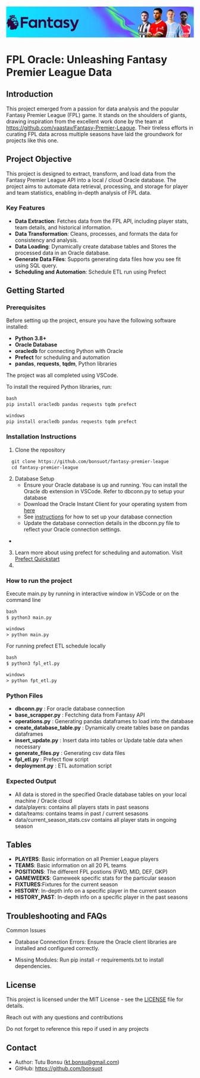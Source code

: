 ![Fantasy Premier League Logo](image/FFL-23-24.png)

# FPL Oracle: Unleashing Fantasy Premier League Data

## Introduction

This project emerged from a passion for data analysis and the popular Fantasy Premier League (FPL) game. It stands on the shoulders of giants, drawing inspiration from the excellent work done by the team at https://github.com/vaastav/Fantasy-Premier-League. Their tireless efforts in curating FPL data across multiple seasons have laid the groundwork for projects like this one.

## Project Objective

This project is designed to extract, transform, and load data from the Fantasy Premier League API into a local / cloud Oracle database. The project aims to automate data retrieval, processing, and storage for player and team statistics, enabling in-depth analysis of FPL data.

### Key Features

- **Data Extraction**: Fetches data from the FPL API, including player stats, team details, and historical information.
- **Data Transformation**: Cleans, processes, and formats the data for consistency and analysis.
- **Data Loading**: Dynamically create database tables and Stores the processed data in an Oracle database.
- **Generate Data Files**: Supports generating data files how you see fit using SQL query.
- **Scheduling and Automation**: Schedule ETL run using Prefect

## Getting Started

### Prerequisites

Before setting up the project, ensure you have the following software installed:

- **Python 3.8+**
- **Oracle Database** 
- **oracledb** for connecting Python with Oracle
- **Prefect** for scheduling and automation
- **pandas**, **requests**, **tqdm**, Python libraries

The project was all completed using VSCode.

To install the required Python libraries, run:
```
bash
pip install oracledb pandas requests tqdm prefect
```

```
windows
pip install oracledb pandas requests tqdm prefect
```

### Installation Instructions

1. Clone the repository
```
  git clone https://github.com/bonsuot/fantasy-premier-league
  cd fantasy-premier-league
```
2. Database Setup
   - Ensure your Oracle database is up and running. You can install the Oracle db extension in VSCode. Refer to dbconn.py to setup your database
   - Download the Oracle Instant Client for your operating system from [here](https://www.oracle.com/database/technologies/instant-client.html)
   - See [instructions](https://docs.oracle.com/en/database/oracle/developer-tools-for-vscode/getting-started/gettingstarted.html) for how to set up your database connection
   - Update the database connection details in the dbconn.py file to reflect your Oracle connection settings.
 - 
3. Learn more about using prefect for scheduling and automation. Visit [Prefect Quickstart](https://docs.prefect.io/3.0/get-started/quickstart)
4. 
### How to run the project

Execute main.py by running in interactive window in VSCode or on the command line 
```
bash
$ python3 main.py
```

```
windows
> python main.py
```

For running prefect ETL schedule locally
```
bash
$ python3 fpl_etl.py
```

```
windows
> python fpt_etl.py
```

### Python Files
- **dbconn.py** : For oracle database connection
- **base_scrapper.py** : Fectching data from Fantasy API
- **operations.py** : Generating pandas dataframes to load into the database
- **create_database_table.py** : Dynamically create tables base on pandas dataframes 
- **insert_update.py** : Insert data into tables or Update table data when necessary
- **generate_files.py** : Generating csv data files
- **fpl_etl.py** : Prefect flow script
- **deployment.py** : ETL automation script

### Expected Output

- All data is stored in the specified Oracle database tables on your local machine / Oracle cloud
- data/players: contains all players stats in past seasons
- data/teams: contains teams in past / current sesasons
- data/current_season_stats.csv contains all player stats in ongoing season

## Tables
- **PLAYERS**: Basic information on all Premier League players
- **TEAMS**: Basic information on all 20 PL teams
- **POSITIONS**: The different FPL postions (FWD, MID, DEF, GKP)
- **GAMEWEEKS**: Gameweek specific stats for the particular season
- **FIXTURES**:Fixtures for the current season
- **HISTORY**: In-depth info on a specific player in the current season
- **HISTORY_PAST**: In-depth info on a specific player in the past seasons


## Troubleshooting and FAQs

Common Issues

- Database Connection Errors: Ensure the Oracle client libraries are installed and configured correctly.
  
- Missing Modules: Run pip install -r requirements.txt to install dependencies.

## License

This project is licensed under the MIT License - see the [LICENSE](LICENSE) file for details.

Reach out with any questions and contributions

Do not forget to reference this repo if used in any projects

## Contact
- Author: Tutu Bonsu (kt.bonsu@gmail.com)
- GitHub: https://github.com/bonsuot